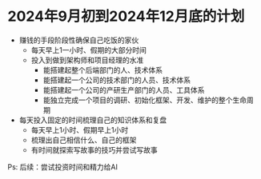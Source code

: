 # 2024年9月初到2024年12月底的计划

- 赚钱的手段阶段性确保自己吃饭的家伙
  - 每天早上1一小时、假期的大部分时间
  - 投入到做到架构师和项目经理的水准
    - 能搭建起整个后端部门的人、技术体系
    - 能搭建起一个公司的技术部门的人员、技术体系
    - 能搭建起一个公司的产研生产部门的人员、工具体系
    - 能独立完成一个项目的调研、初始化框架、开发、维护的整个生命周期
- 每天投入固定的时间梳理自己的知识体系和复盘
  - 每天早上1小时、假期早上1小时
  - 梳理出自己相信什么、自己的框架
  - 有时间就探索写故事的技巧并尝试写故事





Ps: 后续：尝试投资时间和精力给AI